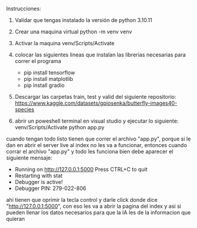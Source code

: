 Instrucciones:
1. Validar que tengas instalado la versión de python 3.10.11

2. Crear una maquina virtual
python -m venv venv

3. Activar la maquina
venv/Scripts/Activate

4. colocar las siguientes lineas que instalan las librerias necesarias para correr el programa
   - pip install tensorflow
   - pip install matplotlib
   - pip install gradio

5. Descargar las carpetas train, test y valid del siguiente repositorio:
https://www.kaggle.com/datasets/gpiosenka/butterfly-images40-species

6. abrir un poweshell terminal en visual studio y ejecutar lo siguiente:
venv/Scripts/Activate
python app.py

cuando tengan todo listo tienen que correr el archivo "app.py", porque si le dan en abrir el server live al index no les va a funcionar, entonces cuando corrar el archivo "app.py"
y todo les funciona bien debe aparecer el siguiente mensaje:


 * Running on http://127.0.0.1:5000
Press CTRL+C to quit
 * Restarting with stat
 * Debugger is active!
 * Debugger PIN: 279-022-806


ahi tienen que oprimir la tecla control y darle click donde dice "http://127.0.0.1:5000", con eso les va a abrir la pagina del index y asi si pueden llenar los datos necesarios para que la IA les de la informacion que quieran